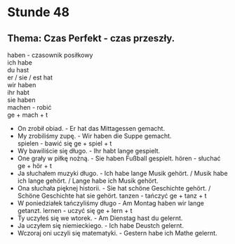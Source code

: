 # Stunde 48
## Thema: Czas Perfekt - czas przeszły.
haben - czasownik posiłkowy  
ich habe  
du hast  
er / sie / est hat  
wir haben  
ihr habt  
sie haben  
machen - robić  
ge + mach + t  
- On zrobił obiad. - Er hat das Mittagessen gemacht.
- My zrobiliśmy zupę. - Wir haben die Suppe gemacht.  
spielen - bawić się
ge + spiel + t
- Wy bawiliście się długo. - Ihr habt lange gespielt.  
- One grały w piłkę nożną. - Sie haben Fußball gespielt.
hören - słuchać
ge + hör + t
- Ja słuchałem muzyki długo. - Ich habe lange Musik gehört. / Musik habe ich lange gehört. / Lange habe ich Musik gehört.
- Ona słuchała pięknej historii. - Sie hat schöne Geschichte gehört. / Schöne Geschichte hat sie gehört.
tanzen - tańczyć
ge + tanz + t
- W poniedziałek tańczyliśmy długo - Am Montag haben wir lange getanzt.
lernen - uczyć się
ge + lern + t
- Ty uczyłeś się we wtorek. - Am Dienstag hast du gelernt.
- Ja uczyłem się niemieckiego. - Ich habe Deustch gelernt.
- Wczoraj oni uczyli się matematyki. - Gestern habe ich Mathe gelernt. 
